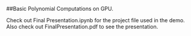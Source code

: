 ##Basic Polynomial Computations on GPU.


Check out Final Presentation.ipynb for the project file used in the demo. Also check out FinalPresentation.pdf to see the presentation.

